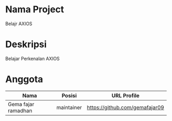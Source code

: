 # Nama Project
Belajr AXIOS

# Deskripsi
Belajar Perkenalan AXIOS

# Anggota 
| Nama | Posisi | URL Profile |
| ------ | ------ | ------ |
| Gema fajar ramadhan | maintainer | https://github.com/gemafajar09 |
